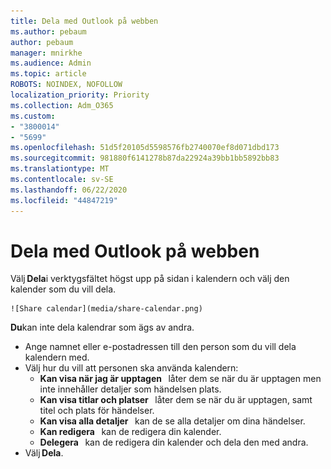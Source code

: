 ```yaml
---
title: Dela med Outlook på webben
ms.author: pebaum
author: pebaum
manager: mnirkhe
ms.audience: Admin
ms.topic: article
ROBOTS: NOINDEX, NOFOLLOW
localization_priority: Priority
ms.collection: Adm_O365
ms.custom:
- "3800014"
- "5699"
ms.openlocfilehash: 51d5f20105d5598576fb2740070ef8d071dbd173
ms.sourcegitcommit: 981880f6141278b87da22924a39bb1bb5892bb83
ms.translationtype: MT
ms.contentlocale: sv-SE
ms.lasthandoff: 06/22/2020
ms.locfileid: "44847219"
---
```

# <a name="sharing-with-outlook-on-the-web"></a>Dela med Outlook på webben

Välj **Dela**i verktygsfältet högst upp på sidan i kalendern och välj den kalender som du vill dela.

    ![Share calendar](media/share-calendar.png)

**Du**kan inte dela kalendrar som ägs av andra.

- Ange namnet eller e-postadressen till den person som du vill dela kalendern med.
- Välj hur du vill att personen ska använda kalendern:
    - **Kan visa när jag är upptagen**   låter dem se när du är upptagen men inte innehåller detaljer som händelsen plats.
    - **Kan visa titlar och platser**   låter dem se när du är upptagen, samt titel och plats för händelser.
    - **Kan visa alla detaljer**   kan de se alla detaljer om dina händelser.
    - **Kan redigera**   kan de redigera din kalender.
    - **Delegera**   kan de redigera din kalender och dela den med andra.
- Välj **Dela**.
